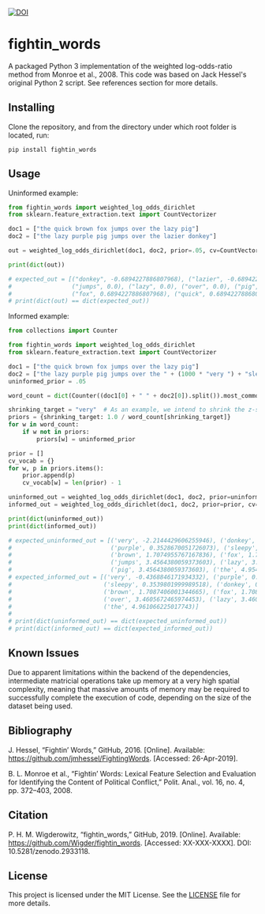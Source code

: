 [![DOI](https://zenodo.org/badge/DOI/10.5281/zenodo.2933118.svg)](https://doi.org/10.5281/zenodo.2933118)

# fightin_words
A packaged Python 3 implementation of the weighted log-odds-ratio method from Monroe et al., 2008. This code was based on Jack Hessel's original Python 2 script. See references section for more details.

Installing
---
Clone the repository, and from the directory under which root folder is located, run:
```
pip install fightin_words
```

Usage
---
Uninformed example:
    
```python
from fightin_words import weighted_log_odds_dirichlet
from sklearn.feature_extraction.text import CountVectorizer

doc1 = ["the quick brown fox jumps over the lazy pig"]
doc2 = ["the lazy purple pig jumps over the lazier donkey"]

out = weighted_log_odds_dirichlet(doc1, doc2, prior=.05, cv=CountVectorizer())

print(dict(out))

# expected_out = [("donkey", -0.6894227886807968), ("lazier", -0.6894227886807968), ("purple", -0.6894227886807968),
#                 ("jumps", 0.0), ("lazy", 0.0), ("over", 0.0), ("pig", 0.0), ("the", 0.0), ("brown", 0.6894227886807968),
#                 ("fox", 0.6894227886807968), ("quick", 0.6894227886807968)]
# print(dict(out) == dict(expected_out))
```

Informed example:

```python
from collections import Counter

from fightin_words import weighted_log_odds_dirichlet
from sklearn.feature_extraction.text import CountVectorizer

doc1 = ["the quick brown fox jumps over the lazy pig"]
doc2 = ["the lazy purple pig jumps over the " + (1000 * "very ") + "sleepy donkey"]
uninformed_prior = .05

word_count = dict(Counter((doc1[0] + " " + doc2[0]).split()).most_common())

shrinking_target = "very"  # As an example, we intend to shrink the z-score of "very".
priors = {shrinking_target: 1.0 / word_count[shrinking_target]}
for w in word_count:
    if w not in priors:
        priors[w] = uninformed_prior

prior = []
cv_vocab = {}
for w, p in priors.items():
    prior.append(p)
    cv_vocab[w] = len(prior) - 1

uninformed_out = weighted_log_odds_dirichlet(doc1, doc2, prior=uninformed_prior, cv=CountVectorizer())
informed_out = weighted_log_odds_dirichlet(doc1, doc2, prior=prior, cv=CountVectorizer(vocabulary=cv_vocab))

print(dict(uninformed_out))
print(dict(informed_out))

# expected_uninformed_out = [('very', -2.2144429606255946), ('donkey', 0.3528670051726073),
#                            ('purple', 0.3528670051726073), ('sleepy', 0.3528670051726073),
#                            ('brown', 1.7074955767167836), ('fox', 1.7074955767167836), ('quick', 1.7074955767167836),
#                            ('jumps', 3.4564380059373603), ('lazy', 3.4564380059373603), ('over', 3.4564380059373603),
#                            ('pig', 3.4564380059373603), ('the', 4.954523357120953)]
# expected_informed_out = [('very', -0.4368846171934332), ('purple', 0.3539801999989518),
#                          ('sleepy', 0.3539801999989518), ('donkey', 0.3539801999989518), ('quick', 1.7087406001344665),
#                          ('brown', 1.7087406001344665), ('fox', 1.7087406001344665), ('jumps', 3.4605672465974453),
#                          ('over', 3.4605672465974453), ('lazy', 3.4605672465974453), ('pig', 3.4605672465974453),
#                          ('the', 4.961066225017743)]
# 
# print(dict(uninformed_out) == dict(expected_uninformed_out))
# print(dict(informed_out) == dict(expected_informed_out))
```

Known Issues
---
Due to apparent limitations within the backend of the dependencies, intermediate matricial operations take up memory at a very high spatial complexity, meaning that massive amounts of memory may be required to successfully complete the execution of code, depending on the size of the dataset being used.  

Bibliography
---
J. Hessel, “Fightin’ Words,” GitHub, 2016. [Online]. Available: https://github.com/jmhessel/FightingWords. [Accessed: 26-Apr-2019].

B. L. Monroe et al., “Fightin’ Words: Lexical Feature Selection and Evaluation for Identifying the Content of Political Conflict,” Polit. Anal., vol. 16, no. 4, pp. 372–403, 2008.

Citation
---
P. H. M. Wigderowitz, “fightin_words,” GitHub, 2019. [Online]. Available: https://github.com/Wigder/fightin_words. [Accessed: XX-XXX-XXXX]. DOI: 10.5281/zenodo.2933118.

License
---
This project is licensed under the MIT License. See the [LICENSE](LICENSE) file for more details.
